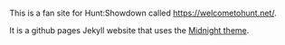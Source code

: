 This is a fan site for Hunt:Showdown called https://welcometohunt.net/. 

It is a github pages Jekyll website that uses the [Midnight theme](https://github.com/pages-themes/midnight). 


